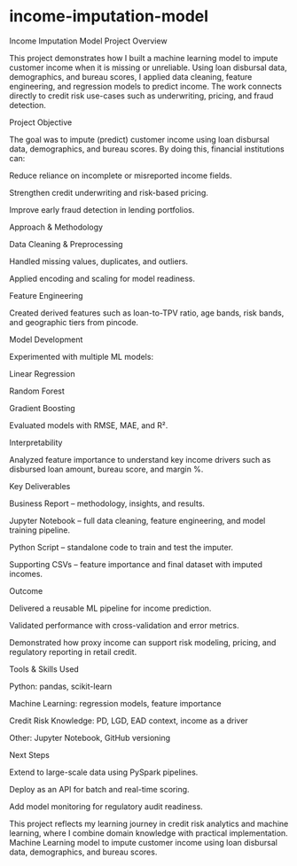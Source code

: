 # income-imputation-model
Income Imputation Model
Project Overview

This project demonstrates how I built a machine learning model to impute customer income when it is missing or unreliable. Using loan disbursal data, demographics, and bureau scores, I applied data cleaning, feature engineering, and regression models to predict income. The work connects directly to credit risk use-cases such as underwriting, pricing, and fraud detection.

Project Objective

The goal was to impute (predict) customer income using loan disbursal data, demographics, and bureau scores.
By doing this, financial institutions can:

Reduce reliance on incomplete or misreported income fields.

Strengthen credit underwriting and risk-based pricing.

Improve early fraud detection in lending portfolios.

Approach & Methodology

Data Cleaning & Preprocessing

Handled missing values, duplicates, and outliers.

Applied encoding and scaling for model readiness.

Feature Engineering

Created derived features such as loan-to-TPV ratio, age bands, risk bands, and geographic tiers from pincode.

Model Development

Experimented with multiple ML models:

Linear Regression

Random Forest

Gradient Boosting

Evaluated models with RMSE, MAE, and R².

Interpretability

Analyzed feature importance to understand key income drivers such as disbursed loan amount, bureau score, and margin %.

Key Deliverables

Business Report – methodology, insights, and results.

Jupyter Notebook – full data cleaning, feature engineering, and model training pipeline.

Python Script – standalone code to train and test the imputer.

Supporting CSVs – feature importance and final dataset with imputed incomes.

Outcome

Delivered a reusable ML pipeline for income prediction.

Validated performance with cross-validation and error metrics.

Demonstrated how proxy income can support risk modeling, pricing, and regulatory reporting in retail credit.

Tools & Skills Used

Python: pandas, scikit-learn

Machine Learning: regression models, feature importance

Credit Risk Knowledge: PD, LGD, EAD context, income as a driver

Other: Jupyter Notebook, GitHub versioning

Next Steps

Extend to large-scale data using PySpark pipelines.

Deploy as an API for batch and real-time scoring.

Add model monitoring for regulatory audit readiness.

This project reflects my learning journey in credit risk analytics and machine learning, where I combine domain knowledge with practical implementation.
Machine Learning model to impute customer income using loan disbursal data, demographics, and bureau scores.

